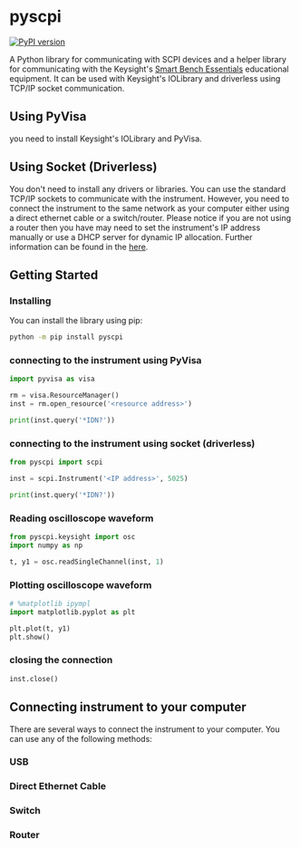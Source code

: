 # pyscpi

[![PyPI version](https://badge.fury.io/py/pyscpi.svg)](https://badge.fury.io/py/pyscpi)

A Python library for communicating with SCPI devices and a helper library for communicating with the Keysight's [Smart Bench Essentials](https://www.keysight.com/us/en/cmp/2021/keysight-smart-bench-essentials-test-instruments.html) educational equipment. It can be used with Keysight's IOLibrary and driverless using TCP/IP socket communication.

## Using PyVisa

you need to install Keysight's IOLibrary and PyVisa.

## Using Socket (Driverless)

You don't need to install any drivers or libraries. You can use the standard TCP/IP sockets to communicate with the instrument. However, you need to connect the instrument to the same network as your computer either using a direct ethernet cable or a switch/router. Please notice if you are not using a router then you have may need to set the instrument's IP address manually or use a DHCP server for dynamic IP allocation. Further information can be found in the [here]().

## Getting Started

### Installing

You can install the library using pip:

```bash
python -m pip install pyscpi
```

### connecting to the instrument using PyVisa

```python
import pyvisa as visa

rm = visa.ResourceManager()
inst = rm.open_resource('<resource address>')

print(inst.query('*IDN?'))
```

### connecting to the instrument using socket (driverless)

```python
from pyscpi import scpi

inst = scpi.Instrument('<IP address>', 5025)

print(inst.query('*IDN?'))
```

### Reading oscilloscope waveform

```python
from pyscpi.keysight import osc
import numpy as np

t, y1 = osc.readSingleChannel(inst, 1)
```

### Plotting oscilloscope waveform

```python
# %matplotlib ipympl
import matplotlib.pyplot as plt

plt.plot(t, y1)
plt.show()
```

### closing the connection

```python
inst.close()
```

## Connecting instrument to your computer

There are several ways to connect the instrument to your computer. You can use any of the following methods:

### USB

### Direct Ethernet Cable

### Switch

### Router

 
